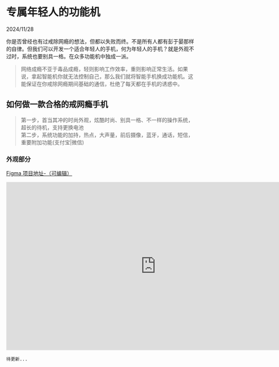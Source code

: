 # 专属年轻人的功能机

2024/11/28

你是否曾经也有过戒除网瘾的想法，但都以失败而终。不是所有人都有彭于晏那样的自律。但我们可以开发一个适合年轻人的手机，何为年轻人的手机？就是外观不过时，系统也要别具一格。在众多功能机中独成一派。

> 网络成瘾不亚于毒品成瘾，轻则影响工作效率，重则影响正常生活。如果说，拿起智能机你就无法控制自己，那么我们就将智能手机换成功能机。这能保证在你戒除网瘾期间基础的通信，杜绝了每天都在手机的诱惑中。

## 如何做一款合格的戒网瘾手机

> 第一步，首当其冲的时尚外观，炫酷时尚、别具一格、不一样的操作系统，超长的待机，支持更换电池<br>
> 第二步，系统功能的加持，热点，大声量，前后摄像，蓝牙，通话，短信，重要附加功能(支付宝|微信)

### 外观部分

[Figma 项目地址-（可编辑）](https://www.figma.com/design/ucisMSnrl2EZybp8pPIUvn/Untitled-(Copy)?m=dev&t=JW6MuOrOLZmEzuih-1)

<iframe style="border: 1px solid rgba(0, 0, 0, 0.1);" width="800" height="450" src="https://embed.figma.com/design/ucisMSnrl2EZybp8pPIUvn/Untitled-(Copy)?embed-host=share" allowfullscreen></iframe>

    待更新...